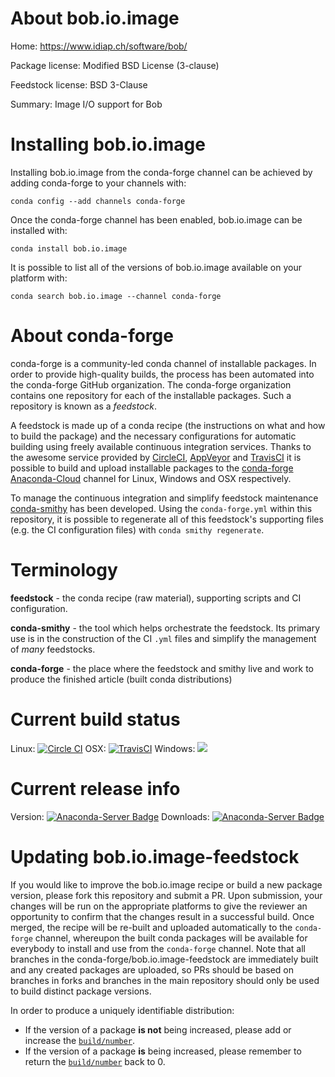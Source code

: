 About bob.io.image
==================

Home: https://www.idiap.ch/software/bob/

Package license: Modified BSD License (3-clause)

Feedstock license: BSD 3-Clause

Summary: Image I/O support for Bob



Installing bob.io.image
=======================

Installing bob.io.image from the conda-forge channel can be achieved by adding conda-forge to your channels with:

```
conda config --add channels conda-forge
```

Once the conda-forge channel has been enabled, bob.io.image can be installed with:

```
conda install bob.io.image
```

It is possible to list all of the versions of bob.io.image available on your platform with:

```
conda search bob.io.image --channel conda-forge
```


About conda-forge
=================

conda-forge is a community-led conda channel of installable packages.
In order to provide high-quality builds, the process has been automated into the
conda-forge GitHub organization. The conda-forge organization contains one repository
for each of the installable packages. Such a repository is known as a *feedstock*.

A feedstock is made up of a conda recipe (the instructions on what and how to build
the package) and the necessary configurations for automatic building using freely
available continuous integration services. Thanks to the awesome service provided by
[CircleCI](https://circleci.com/), [AppVeyor](http://www.appveyor.com/)
and [TravisCI](https://travis-ci.org/) it is possible to build and upload installable
packages to the [conda-forge](https://anaconda.org/conda-forge)
[Anaconda-Cloud](http://docs.anaconda.org/) channel for Linux, Windows and OSX respectively.

To manage the continuous integration and simplify feedstock maintenance
[conda-smithy](http://github.com/conda-forge/conda-smithy) has been developed.
Using the ``conda-forge.yml`` within this repository, it is possible to regenerate all of
this feedstock's supporting files (e.g. the CI configuration files) with ``conda smithy regenerate``.


Terminology
===========

**feedstock** - the conda recipe (raw material), supporting scripts and CI configuration.

**conda-smithy** - the tool which helps orchestrate the feedstock.
                   Its primary use is in the construction of the CI ``.yml`` files
                   and simplify the management of *many* feedstocks.

**conda-forge** - the place where the feedstock and smithy live and work to
                  produce the finished article (built conda distributions)

Current build status
====================

Linux: [![Circle CI](https://circleci.com/gh/conda-forge/bob.io.image-feedstock.svg?style=shield)](https://circleci.com/gh/conda-forge/bob.io.image-feedstock)
OSX: [![TravisCI](https://travis-ci.org/conda-forge/bob.io.image-feedstock.svg?branch=master)](https://travis-ci.org/conda-forge/bob.io.image-feedstock)
Windows: ![](https://cdn.rawgit.com/conda-forge/conda-smithy/90845bba35bec53edac7a16638aa4d77217a3713/conda_smithy/static/disabled.svg)

Current release info
====================
Version: [![Anaconda-Server Badge](https://anaconda.org/conda-forge/bob.io.image/badges/version.svg)](https://anaconda.org/conda-forge/bob.io.image)
Downloads: [![Anaconda-Server Badge](https://anaconda.org/conda-forge/bob.io.image/badges/downloads.svg)](https://anaconda.org/conda-forge/bob.io.image)


Updating bob.io.image-feedstock
===============================

If you would like to improve the bob.io.image recipe or build a new
package version, please fork this repository and submit a PR. Upon submission,
your changes will be run on the appropriate platforms to give the reviewer an
opportunity to confirm that the changes result in a successful build. Once
merged, the recipe will be re-built and uploaded automatically to the
`conda-forge` channel, whereupon the built conda packages will be available for
everybody to install and use from the `conda-forge` channel.
Note that all branches in the conda-forge/bob.io.image-feedstock are
immediately built and any created packages are uploaded, so PRs should be based
on branches in forks and branches in the main repository should only be used to
build distinct package versions.

In order to produce a uniquely identifiable distribution:
 * If the version of a package **is not** being increased, please add or increase
   the [``build/number``](http://conda.pydata.org/docs/building/meta-yaml.html#build-number-and-string).
 * If the version of a package **is** being increased, please remember to return
   the [``build/number``](http://conda.pydata.org/docs/building/meta-yaml.html#build-number-and-string)
   back to 0.
